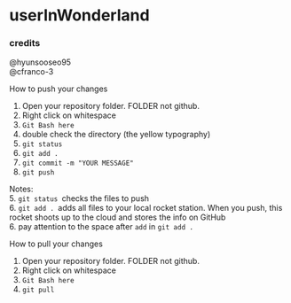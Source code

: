 # userInWonderland
### credits  
@hyunsooseo95  
@cfranco-3  

How to push your changes  
1. Open your repository folder. FOLDER not github. 
2. Right click on whitespace
3. `Git Bash here` 
4. double check the directory (the yellow typography) 
5. `git status`  
6. `git add . `
7. `git commit -m "YOUR MESSAGE" `
8. `git push `

Notes:  
5. `git status `checks the files to push  
6. `git add . `adds all files to your local rocket station. When you push, this rocket shoots up to the cloud  and stores the info on GitHub  
6.  pay attention to the space after `add` in `git add . `

How to pull your changes  
1. Open your repository folder. FOLDER not github. 
2. Right click on whitespace
3. `Git Bash here` 
4. `git pull`